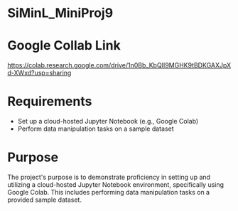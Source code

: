 # SiMinL_MiniProj9

# Google Collab Link
https://colab.research.google.com/drive/1n0Bb_KbQII9MGHK9tBDKGAXJpXd-XWxd?usp=sharing

# Requirements
- Set up a cloud-hosted Jupyter Notebook (e.g., Google Colab)
- Perform data manipulation tasks on a sample dataset 

# Purpose 
The project's purpose is to demonstrate proficiency in setting up and utilizing a cloud-hosted Jupyter Notebook environment, specifically using Google Colab. This includes performing data manipulation tasks on a provided sample dataset.
